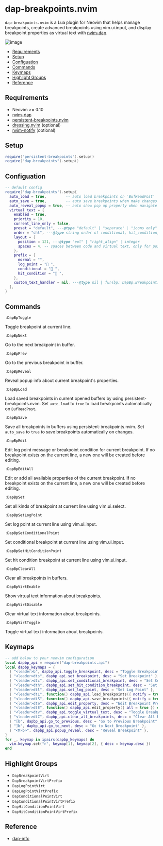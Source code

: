 # dap-breakpoints.nvim

`dap-breakpoints.nvim` is a Lua plugin for Neovim that helps manage breakpoints,
create advanced breakpoints using vim.ui.input, and display breakpoint
properties as virtual text with [nvim-dap](https://github.com/mfussenegger/nvim-dap).

<!-- panvimdoc-ignore-start -->

![image](https://github.com/user-attachments/assets/be734cc3-10f3-4efb-89ed-5c7147640914)

- [Requirements](#requirements)
- [Setup](#setup)
- [Configuation](#configuation)
- [Commands](#commands)
- [Keymaps](#keymaps)
- [Highlight Groups](#highlight-groups)
- [Reference](#reference)

<!-- panvimdoc-ignore-end -->

## Requirements

- Neovim >= 0.10
- [nvim-dap](https://github.com/mfussenegger/nvim-dap)
- [persistent-breakpoints.nvim](https://github.com/Weissle/persistent-breakpoints.nvim)
- [dressing.nvim](https://github.com/stevearc/dressing.nvim) (optional)
- [nvim-notify](https://github.com/rcarriga/nvim-notify) (optional)

## Setup

```lua
require("persistent-breakpoints").setup()
require("dap-breakpoints").setup()
```

## Configuation

```lua
-- default config
require('dap-breakpoints').setup{
  auto_load = true,         -- auto load breakpoints on 'BufReadPost'
  auto_save = true,         -- auto save breakpoints when make changes to breakpoints
  auto_reveal_popup = true, -- auto show pop up property when navigate to next/prev breakpoint
  virtual_text = {
    enabled = true,
    priority = 10,
    current_line_only = false,
    preset = "default", ---@type "default" | "separate" | "icons_only" | "messages_only"
    order = "chl", ---@type string order of conditional, hit_condition, log_point, omit a char to hide that type
    layout = {
      position = 121, ---@type "eol" | "right_align" | integer
      spaces = 4, -- spaces between code and virtual text, only for position = "eol"
    },
    prefix = {
      normal = "",
      log_point = "󰰍 ",
      conditional = "󰯲 ",
      hit_condition = "󰰁 ",
    },
    custom_text_handler = nil, ---@type nil | fun(bp: DapBp.Breakpoint): string
  },
}
```

## Commands

`:DapBpToggle`

Toggle breakpoint at current line.

`:DapBpNext`

Go to the next breakpoint in buffer.

`:DapBpPrev`

Go to the previous breakpoint in buffer.

`:DapBpReveal`

Reveal popup info about current breakpoint's properties.

`:DapBpLoad`

Load saved breakpoints in current opened buffers by using persistent-breakpoints.nvim.
Set `auto_load` to `true` to load breakpoints automatically on `BufReadPost`.

`:DapBpSave`

Save all breakpoints in buffers using persistent-breakpoints.nvim.
Set `auto_save` to `true` to save breakpoints automatically on changes.

`:DapBpEdit`

Edit log point message or breakpoint condition for current breakpoint.
If no breakpoint exists on the current line, a new one will be created before editing.

`:DapBpEditAll`

Edit or add all available properties of the current breakpoint.
If no breakpoint exists on the current line, a new one will be created before editing.

`:DapBpSet`

Set all kinds of breakpoint at current line using vim.ui.select.

`:DapBpSetLogPoint`

Set log point at current line using vim.ui.input.

`:DapBpSetConditionalPoint`

Set conditional breakpoint at current line using vim.ui.input.

`:DapBpSetHitConditionPoint`

Set hit condition breakpoint at current line using vim.ui.input.

`:DapBpClearAll`

Clear all breakpoints in buffers.

`:DapBpVirtEnable`

Show virtual text information about breakpoints.

`:DapBpVirtDisable`

Clear virtual text information about breakpoints.

`:DapBpVirtToggle`

Toggle virtual text information about breakpoints.

## Keymaps

```lua
-- add below to your neovim configuration
local dapbp_api = require("dap-breakpoints.api")
local dapbp_keymaps = {
  { "<leader>b", dapbp_api.toggle_breakpoint, desc = "Toggle Breakpoint" },
  { "<leader>dts", dapbp_api.set_breakpoint, desc = "Set Breakpoint" },
  { "<leader>dtc", dapbp_api.set_conditional_breakpoint, desc = "Set Conditional Breakpoint" },
  { "<leader>dth", dapbp_api.set_hit_condition_breakpoint, desc = "Set Hit Condition Breakpoint" },
  { "<leader>dtl", dapbp_api.set_log_point, desc = "Set Log Point" },
  { "<leader>dtL", function() dapbp_api.load_breakpoints({ notify = true }) end, desc = "Load Breakpoints" },
  { "<leader>dtS", function() dapbp_api.save_breakpoints({ notify = true }) end, desc = "Save Breakpoints" },
  { "<leader>dte", dapbp_api.edit_property, desc = "Edit Breakpoint Property" },
  { "<leader>dtE", function() dapbp_api.edit_property({ all = true }) end, desc = "Edit All Breakpoint Properties" },
  { "<leader>dtv", dapbp_api.toggle_virtual_text, desc = "Toggle Breakpoint Virtual Text" },
  { "<leader>dtC", dapbp_api.clear_all_breakpoints, desc = "Clear All Breakpoints" },
  { "[b", dapbp_api.go_to_previous, desc = "Go to Previous Breakpoint" },
  { "]b", dapbp_api.go_to_next, desc = "Go to Next Breakpoint" },
  { "<M-b>", dapbp_api.popup_reveal, desc = "Reveal Breakpoint" },
}
for _, keymap in ipairs(dapbp_keymaps) do
  vim.keymap.set("n", keymap[1], keymap[2], { desc = keymap.desc })
end
```

## Highlight Groups

- `DapBreakpointVirt`
- `DapBreakpointVirtPrefix`
- `DapLogPointVirt`
- `DapLogPointVirtPrefix`
- `DapConditionalPointVirt`
- `DapConditionalPointVirtPrefix`
- `DapHitConditionPointVirt`
- `DapHitConditionPointVirtPrefix`

## Reference

- [dap-info](https://github.com/jonathan-elize/dap-info.nvim)
